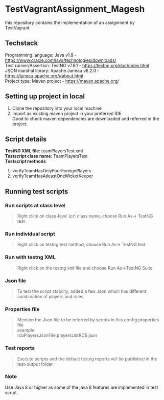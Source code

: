 # TestVagrantAssignment_Magesh
this repository contains the implementation of an assignment by TestVagrant

## Techstack
Programming language: Java v1.8 -  https://www.oracle.com/java/technologies/downloads/   <br />
Test runner/Assertion: TestNG v7.6.1 -  https://testng.org/doc/index.html   <br />
JSON marshal library: Apache Juneau v8.2.0 -  https://juneau.apache.org/#about.html   <br />
Project type: Maven project - https://maven.apache.org/   <br />

## Setting up project in local
1. Clone the repository into your local machine
2. Import as existing maven project in your preferred IDE <br />
Good to check maven dependencies are downloaded and referred in the project. <br />

## Script details
**TestNG XML file**: teamPlayersTest.xml   <br />
**Testscript class name**: TeamPlayersTest <br />
**Testscript methods**:   
1. verifyTeamHasOnlyFourForeignPlayers      <br />
2.  verifyTeamHasAtleastOneWicketKeeper      

## Running test scripts
### Run scripts at class level
> Right click on class-level (or) class name, choose Run As-> TestNG test

### Run individual script
> Right click on testng test method, choose Run As-> TestNG test   

### Run with testng XML
> Right click on the testng xml file and choose Run As->TestNG Suite

### Json file
> To test the script stability, added a few Json which has different combination of players and roles

### Properties file
> Mention the Json file to be referred by scripts in this config.properties file   <br />
> example   <br />
>    rcbPlayersJsonFile:playersListRCB.json

### Test reports
> Execute scripts and the default testng reports will be published in the test-output folder

### Note
Use Java 8 or higher as some of the java 8 features are implemented in test script
